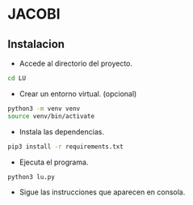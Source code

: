 # JACOBI

## Instalacion
- Accede al directorio del proyecto.

```bash
cd LU
```

- Crear un entorno virtual. (opcional)

```bash
python3 -m venv venv
source venv/bin/activate
```

- Instala las dependencias.

```bash
pip3 install -r requirements.txt
```

- Ejecuta el programa.

```bash
python3 lu.py
```

- Sigue las instrucciones que aparecen en consola.

